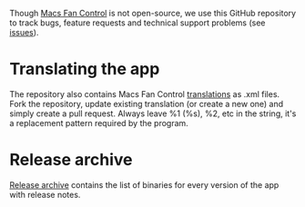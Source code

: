 Though [Macs Fan Control](https://www.crystalidea.com/macs-fan-control) is not open-source, we use this GitHub repository to track bugs, feature requests and technical support problems (see [issues](https://github.com/crystalidea/macs-fan-control/issues)).

# Translating the app

The repository also contains Macs Fan Control [translations](/languages) as .xml files. Fork the repository, update existing translation (or create a new one) and simply create a pull request. Always leave %1 (%s), %2, etc in the string, it's a replacement pattern required by the program.

# Release archive 

[Release archive](https://github.com/crystalidea/macs-fan-control/releases) contains the list of binaries for every version of the app with release notes.
